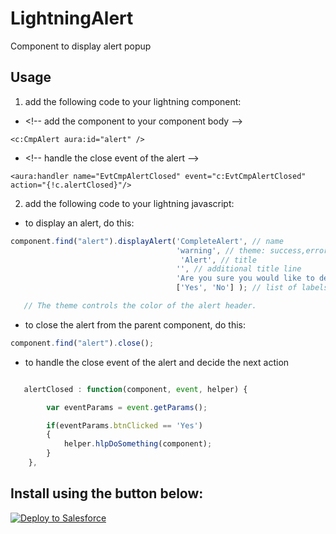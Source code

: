 # LightningAlert

Component to display alert popup 

## Usage

1. add the following code to your lightning component:

* &lt;!-- add the component to your component body --&gt;
```
<c:CmpAlert aura:id="alert" />
```

* &lt;!-- handle the close event of the alert --&gt;
```
<aura:handler name="EvtCmpAlertClosed" event="c:EvtCmpAlertClosed" action="{!c.alertClosed}"/>
```

2. add the following code to your lightning javascript:

* to display an alert, do this: 

```javascript
component.find("alert").displayAlert('CompleteAlert', // name
                                     'warning', // theme: success,error,warning,info
                                      'Alert', // title
                                     '', // additional title line
                                     'Are you sure you would like to delete ?', // message in alert box
                                     ['Yes', 'No'] ); // list of labels for buttons to be displayed

   // The theme controls the color of the alert header.

```

* to close the alert from the parent component, do this:

```javascript
component.find("alert").close();
```

* to handle the close event of the alert and decide the next action
```javascript

   alertClosed : function(component, event, helper) {

        var eventParams = event.getParams();

        if(eventParams.btnClicked == 'Yes')
        {
            helper.hlpDoSomething(component);
        }
    },

```

## Install using the button below:

<a href="https://githubsfdeploy.herokuapp.com?owner=veenasundara&repo=LightningAlert">
  <img alt="Deploy to Salesforce"
       src="https://raw.githubusercontent.com/afawcett/githubsfdeploy/master/src/main/webapp/resources/img/deploy.png">
</a>
